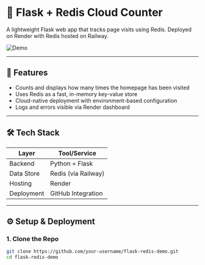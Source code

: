 # 🚀 Flask + Redis Cloud Counter

A lightweight Flask web app that tracks page visits using Redis. Deployed on Render with Redis hosted on Railway.

![Demo](https://flask-redis-demo.onrender.com)

---

## 📌 Features

- Counts and displays how many times the homepage has been visited
- Uses Redis as a fast, in-memory key-value store
- Cloud-native deployment with environment-based configuration
- Logs and errors visible via Render dashboard

---

## 🛠 Tech Stack

| Layer        | Tool/Service         |
|--------------|----------------------|
| Backend      | Python + Flask       |
| Data Store   | Redis (via Railway)  |
| Hosting      | Render               |
| Deployment   | GitHub Integration   |

---

## ⚙️ Setup & Deployment

### 1. Clone the Repo
```bash
git clone https://github.com/your-username/flask-redis-demo.git
cd flask-redis-demo